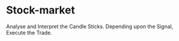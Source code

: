 # Stock-market
Analyse and Interpret the Candle Sticks. Depending upon the Signal, Execute the Trade.
